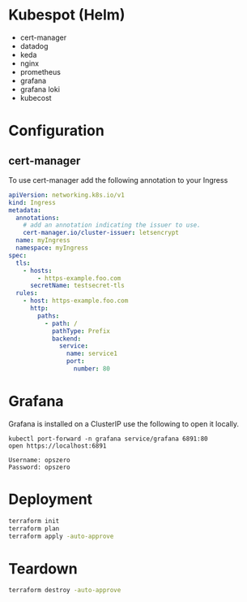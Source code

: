 # Kubespot (Helm)

- cert-manager
- datadog
- keda
- nginx
- prometheus
- grafana
- grafana loki
- kubecost

# Configuration

## cert-manager

To use cert-manager add the following annotation to your Ingress

```yaml
apiVersion: networking.k8s.io/v1
kind: Ingress
metadata:
  annotations:
    # add an annotation indicating the issuer to use.
    cert-manager.io/cluster-issuer: letsencrypt
  name: myIngress
  namespace: myIngress
spec:
  tls:
    - hosts:
        - https-example.foo.com
      secretName: testsecret-tls
  rules:
    - host: https-example.foo.com
      http:
        paths:
          - path: /
            pathType: Prefix
            backend:
              service:
                name: service1
                port:
                  number: 80
```

# Grafana

Grafana is installed on a ClusterIP use the following to open it locally.

```
kubectl port-forward -n grafana service/grafana 6891:80
open https://localhost:6891

Username: opszero
Password: opszero
```

# Deployment

```sh
terraform init
terraform plan
terraform apply -auto-approve
```

# Teardown

```sh
terraform destroy -auto-approve
```
